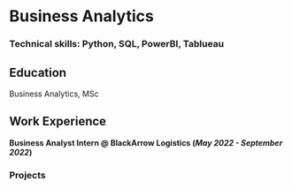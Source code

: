 # Business Analytics

### Technical skills: Python, SQL, PowerBI, Tablueau

## Education
Business Analytics, MSc

## Work Experience
**Business Analyst Intern @ BlackArrow Logistics (_May 2022 - September 2022_)**

### Projects

